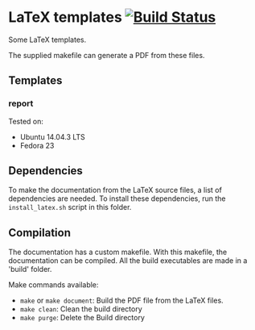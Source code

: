 # LaTeX templates [![Build Status](https://travis-ci.org/MrCrazyID/latex_templates.svg?branch=master)](https://travis-ci.org/MrCrazyID/latex_templates)

Some LaTeX templates.

The supplied makefile can generate a PDF from these files.

## Templates

### report

Tested on:

-   Ubuntu 14.04.3 LTS
-   Fedora 23

## Dependencies

To make the documentation from the LaTeX source files,
a list of dependencies are needed.
To install these dependencies, run the `install_latex.sh` script in this folder.

## Compilation

The documentation has a custom makefile. With this makefile,
the documentation can be compiled.
All the build executables are made in a 'build' folder.

Make commands available:

-   `make` or `make document`: Build the PDF file from the LaTeX files.
-   `make clean`: Clean the build directory
-   `make purge`: Delete the Build directory
